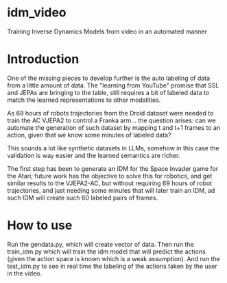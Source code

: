 # idm_video
Training Inverse Dynamics Models from video in an automated manner

# Introduction
One of the missing pieces to develop further is the auto labeling of data from a little amount of data. The "learning from YouTube" promise that SSL and JEPAs are bringing to the table, still requires a bit of labeled data to match the learned representations to other modalities.

As 69 hours of robots trajectories from the Droid dataset were needed to train the AC VJEPA2 to control a Franka arm... the question arises: can we automate the generation of such dataset by mapping t and t+1 frames to an action, given that we know some minutes of labeled data?

This sounds a lot like synthetic datasets in LLMs, somehow in this case the validation is way easier and the learned semantics are richer.

The first step has been to generate an IDM for the Space Invader game for the Atari; future work has the objective to solve this for robotics, and get similar results to the VJEPA2-AC, but without requiring 69 hours of robot trajectories, and just needing some minutes that will later train an IDM, ad such IDM will create such 60 labeled pairs of frames.

# How to use
Run the gendata.py, which will create vector of data.
Then run the train_idm.py which will train the idm model that will predict the actions (given the action space is known which is a weak assumption).
And run the test_idm.py to see in real time the labeling of the actions taken by the user in the video.
